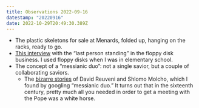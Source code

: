 ```yaml
---
title: Observations 2022-09-16
datestamp: "20220916"
date: 2022-10-29T20:49:30.389Z
---
```

- The plastic skeletons for sale at Menards, folded up, hanging on the racks, ready to go.
- [This interview](https://eyeondesign.aiga.org/we-spoke-with-the-last-person-standing-in-the-floppy-disk-business/) with the “last person standing” in the floppy disk business. I used floppy disks when I was in elementary school.
- The concept of a “messianic duo”: not a single savior, but a couple of collaborating saviors.
	- The [bizarre stories](https://www.kotzkblog.com/2018/12/206-david-reuveni-and-shlomo-molcho.html) of David Reuveni and Shlomo Molcho, which I found by googling “messianic duo.” It turns out that in the sixteenth century, pretty much all you needed in order to get a meeting with the Pope was a white horse.